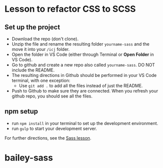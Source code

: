 # Lesson to refactor CSS to SCSS

## Set up the project

- Download the repo (don't clone).
- Unzip the file and rename the resulting folder `yourname-sass` and the move it into your `/icj` folder.
- Open the folder in VS Code (either through Terminal or **Open Folder** in VS Code).
- Go to github and create a new repo also called `yourname-sass`. DO NOT include the README.
- The resulting directions in Github should be performed in your VS Code terminal, with one exception:
  - Use `git add .` to add all the files instead of just the README.
- Push to Github to make sure they are connected. When you refresh your github repo, you should see all the files.

## npm setup

- run `npm install` in your terminal to set up the development environment.
- run `gulp` to start your development server.

For further directions, see the [Sass lesson](https://github.com/utdata/icj-class/tree/master/sass).
# bailey-sass
